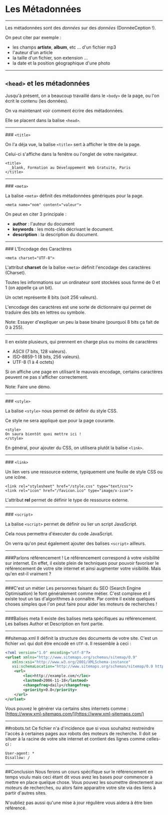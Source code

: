 # Les Métadonnées



---



Les métadonnées sont des _données_ sur des _données_ (DonnéeCeption !).

On peut citer par exemple :
- les champs **artiste**, **album**, etc ... d'un fichier mp3
- l'auteur d'un article
- la taille d'un fichier, son extension ...
- la date et la position géographique d'une photo


***


## `<head>` et les métadonnées

Jusqu'à présent, on a beaucoup travaillé dans le `<body>` de la page, ou l'on écrit le contenu (les données).

On va maintenant voir comment écrire des métadonnées.

Elle se placent dans la balise `<head>`.


***


### `<title>`

On l'a déja vue, la balise `<title>` sert à afficher le titre de la page.

Celui-ci s'affiche dans la fenêtre ou l'onglet de votre navigateur.

```
<title>
  _blank, Formation au Développement Web Gratuite, Paris
</title>
```


***


### `<meta>`

La balise `<meta>` définit des métadonnées génériques pour la page.

`<meta name="nom" content="valeur">`

On peut en citer 3 principale :
- **author** :  l'auteur du document
- **keywords** : les mots-clés décrivant le document.
- **description** : la description du document.


***


### L'Encodage des Caractères

`<meta charset="UTF-8">`

L'attribut **charset** de la balise `<meta>` définit l'encodage des caractères (Charset).

Toutes les informations sur un ordinateur sont stockées sous forme de 0 et 1 (on appelle ça un bit).

Un octet représente 8 bits (soit 256 valeurs).

L'encodage des caractères est une sorte de dictionnaire qui permet de traduire des bits en lettres ou symbole.

Note: Essayer d'expliquer un peu la base binaire (pourquoi 8 bits ça fait de 0 à 255).


***


Il en existe plusieurs, qui prennent en charge plus ou moins de caractères
- ASCII (7 bits, 128 valeurs).
- ISO-8859-1 (8 bits, 256 valeurs).
- UTF-8 (1 à 4 octets)

Si on affiche une page en utilisant le mauvais encodage, certains caractères peuvent ne pas s'afficher correctement.

Note: Faire une démo.


***


### `<style>`

La balise `<style>` nous permet de définir du style CSS.

Ce style ne sera appliqué que pour la page courante.

```
<style>
On saura bientôt quoi mettre ici !
</style>
```

En général, pour ajouter du CSS, on utilisera plutôt la balise `<link>`.


***


### `<link>`

Un lien vers une ressource externe, typiquement une feuille de style CSS ou une icône.

```
<link rel="stylesheet" href="/style.css" type="text/css">
<link rel="icon" href="/favicon.ico" type="image/x-icon">
```

L'attribut **rel** permet de définir le type de ressource externe.


***


### `<script>`

La balise `<script>` permet de définir ou lier un script JavaScript.

Cela nous permettra d'éxecuter du code JavaScript.

On verra qu'on peut également ajouter des balises `<script>` ailleurs.



---



###Parlons référencement !
Le référencement correspond à votre visibilité sur internet. En effet, il existe plein de techniques pour pouvoir favoriser le référencement de votre site internet et ainsi augmenter votre visibilité. Mais qu'en est-il vraiment ?


***


###C'est un métier
Les personnes faisant du SEO (Search Engine Optimisation) le font généralement comme métier. C'est complexe et il existe tout un tas d'algorithmes à connaître. Par contre il existe quelques choses simples que l'on peut faire pour aider les moteurs de recherches !


***


###Balises meta
Il existe des balises meta spécifiques au référencement. Les balises Author et Description en font partie.


***


##sitemap.xml
Il définit la structure des documents de votre site. C'est un fichier `xml` qui doit être encodé en `UTF-8`. Il ressemble à ceci :

```xml
<?xml version="1.0" encoding="utf-8"?>
<urlset xmlns="http://www.sitemaps.org/schemas/sitemap/0.9"
   xmlns:xsi="http://www.w3.org/2001/XMLSchema-instance"
   xsi:schemaLocation="http://www.sitemaps.org/schemas/sitemap/0.9 http://www.sitemaps.org/schemas/sitemap/0.9/sitemap.xsd">
    <url>
        <loc>http://example.com/</loc>
        <lastmod>2006-11-18</lastmod>
        <changefreq>daily</changefreq>
        <priority>0.8</priority>
    </url>
</urlset>
```

Vous pouvez le générer via certains sites internets comme : [https://www.xml-sitemaps.com/](https://www.xml-sitemaps.com/)


***


##robots.txt
Ce fichier n'a d'incidence que si vous souhaitez restreindre l'accès à certaines pages aux robots des moteurs de recherche.
Il doit se situer à la racine de votre site internet et contient des lignes comme celles-ci :

```
User-agent: *
Disallow: /
```


***


##Conclusion
Nous ferons un cours spécifique sur le référencement en temps voulu mais ceci étant dit vous avez les bases pour commencer à mettre en place quelque chose. Vous pouvez les soumettre directement aux moteurs de recherches, ou alors faire apparaitre votre site via des liens à partir d'autres sites.

N'oubliez pas aussi qu'une mise à jour régulière vous aidera à être bien référencé.
<!-- TODO cours réel sur le référencement -->
